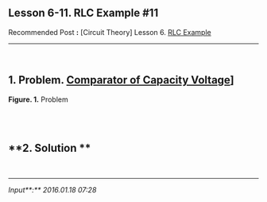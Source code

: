 ## **Lesson 6-11. RLC Example #11**

Recommended Post **:** [Circuit Theory] Lesson 6. [RLC Example](https://jb243.github.io/pages/23)

---

<br>

## **1\. Problem.** [Comparator of Capacity Voltage](http://nate9389.tistory.com/28)]

**Figure. 1.** Problem

<br>

<br>

## **2. Solution **

<br>

---

_Input**:** 2016.01.18 07:28_
